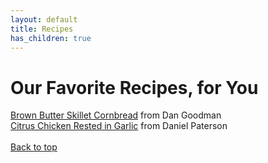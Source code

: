 ```yaml
---
layout: default
title: Recipes
has_children: true
---
```


# Our Favorite Recipes, for You

[Brown Butter Skillet Cornbread](dan.md) from Dan Goodman
<br>
[Citrus Chicken Rested in Garlic](daniel.md) from Daniel Paterson
<br>
<br>
[Back to top](top)
